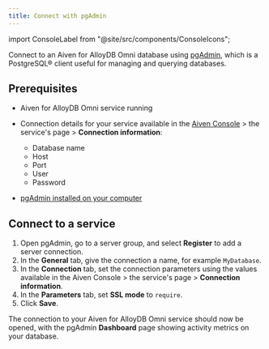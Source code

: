 ```yaml
---
title: Connect with pgAdmin
---
```


import ConsoleLabel from "@site/src/components/ConsoleIcons";

Connect to an Aiven for AlloyDB Omni database using [pgAdmin](https://www.pgadmin.org/), which is a PostgreSQL® client useful for managing and querying databases.

## Prerequisites

- Aiven for AlloyDB Omni service running
- Connection details for your service available in the
  [Aiven Console](https://console.aiven.io) > the service's <ConsoleLabel name="overview"/>
  page > **Connection information**:

  - Database name
  - Host
  - Port
  - User
  - Password

- [pgAdmin installed on your computer](https://www.pgadmin.org/download/)

## Connect to a service

1. Open pgAdmin, go to a server group, and select **Register** to add a server connection.
1. In the **General** tab, give the connection a name, for example `MyDatabase`.
1. In the **Connection** tab, set the connection parameters using the values available in
   the Aiven Console > the service's <ConsoleLabel name="overview"/> page >
   **Connection information**.
1. In the **Parameters** tab, set **SSL mode** to `require`.
1. Click **Save**.

The connection to your Aiven for AlloyDB Omni service should now be opened, with the
pgAdmin **Dashboard** page showing activity metrics on your database.
